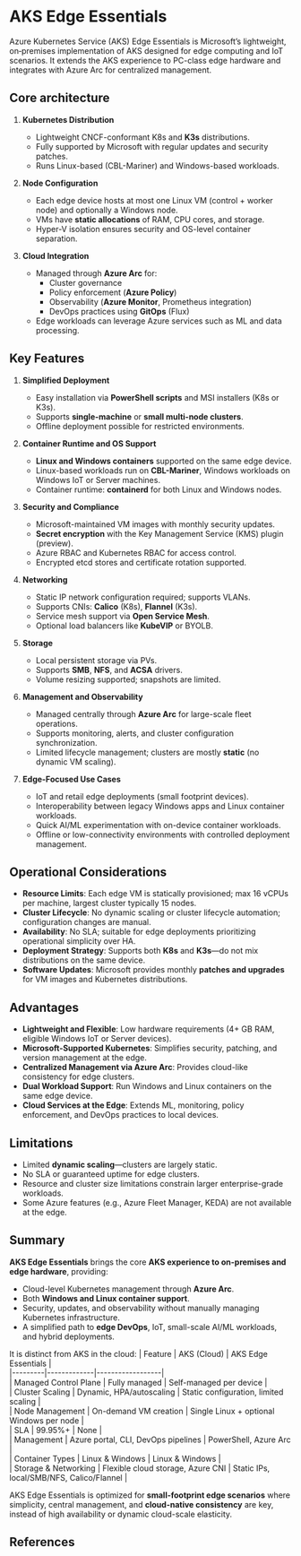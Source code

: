  # AKS Edge Essentials

Azure Kubernetes Service (AKS) Edge Essentials is Microsoft’s lightweight, on‑premises implementation of AKS designed for edge computing and IoT scenarios. It extends the AKS experience to PC-class edge hardware and integrates with Azure Arc for centralized management.

## Core architecture
  
1. **Kubernetes Distribution**  
   - Lightweight CNCF-conformant K8s and **K3s** distributions.  
   - Fully supported by Microsoft with regular updates and security patches.  
   - Runs Linux-based (CBL-Mariner) and Windows-based workloads.  
     
2. **Node Configuration**  
   - Each edge device hosts at most one Linux VM (control + worker node) and optionally a Windows node.  
   - VMs have **static allocations** of RAM, CPU cores, and storage.  
   - Hyper-V isolation ensures security and OS-level container separation.  
  
3. **Cloud Integration**  
   - Managed through **Azure Arc** for:  
     - Cluster governance  
     - Policy enforcement (**Azure Policy**)  
     - Observability (**Azure Monitor**, Prometheus integration)  
     - DevOps practices using **GitOps** (Flux)  
   - Edge workloads can leverage Azure services such as ML and data processing.  
  
## Key Features  
  
1. **Simplified Deployment**  
   - Easy installation via **PowerShell scripts** and MSI installers (K8s or K3s).  
   - Supports **single-machine** or **small multi-node clusters**.  
   - Offline deployment possible for restricted environments.  
  
2. **Container Runtime and OS Support**  
   - **Linux and Windows containers** supported on the same edge device.  
   - Linux-based workloads run on **CBL-Mariner**, Windows workloads on Windows IoT or Server machines.  
   - Container runtime: **containerd** for both Linux and Windows nodes.  
  
3. **Security and Compliance**  
   - Microsoft-maintained VM images with monthly security updates.  
   - **Secret encryption** with the Key Management Service (KMS) plugin (preview).  
   - Azure RBAC and Kubernetes RBAC for access control.  
   - Encrypted etcd stores and certificate rotation supported.  
  
4. **Networking**  
   - Static IP network configuration required; supports VLANs.  
   - Supports CNIs: **Calico** (K8s), **Flannel** (K3s).  
   - Service mesh support via **Open Service Mesh**.  
   - Optional load balancers like **KubeVIP** or BYOLB.  
  
5. **Storage**  
   - Local persistent storage via PVs.  
   - Supports **SMB**, **NFS**, and **ACSA** drivers.  
   - Volume resizing supported; snapshots are limited.  
  
6. **Management and Observability**  
   - Managed centrally through **Azure Arc** for large-scale fleet operations.  
   - Supports monitoring, alerts, and cluster configuration synchronization.  
   - Limited lifecycle management; clusters are mostly **static** (no dynamic VM scaling).  
  
7. **Edge-Focused Use Cases**  
   - IoT and retail edge deployments (small footprint devices).  
   - Interoperability between legacy Windows apps and Linux container workloads.  
   - Quick AI/ML experimentation with on-device container workloads.  
   - Offline or low-connectivity environments with controlled deployment management.  
  
## Operational Considerations  
  
- **Resource Limits**: Each edge VM is statically provisioned; max 16 vCPUs per machine, largest cluster typically 15 nodes.    
- **Cluster Lifecycle**: No dynamic scaling or cluster lifecycle automation; configuration changes are manual.    
- **Availability**: No SLA; suitable for edge deployments prioritizing operational simplicity over HA.    
- **Deployment Strategy**: Supports both **K8s** and **K3s**—do not mix distributions on the same device.    
- **Software Updates**: Microsoft provides monthly **patches and upgrades** for VM images and Kubernetes distributions.  
  
## Advantages  
  
- **Lightweight and Flexible**: Low hardware requirements (4+ GB RAM, eligible Windows IoT or Server devices).    
- **Microsoft-Supported Kubernetes**: Simplifies security, patching, and version management at the edge.    
- **Centralized Management via Azure Arc**: Provides cloud-like consistency for edge clusters.    
- **Dual Workload Support**: Run Windows and Linux containers on the same edge device.    
- **Cloud Services at the Edge**: Extends ML, monitoring, policy enforcement, and DevOps practices to local devices.  
  
## Limitations  
  
- Limited **dynamic scaling**—clusters are largely static.    
- No SLA or guaranteed uptime for edge clusters.    
- Resource and cluster size limitations constrain larger enterprise-grade workloads.    
- Some Azure features (e.g., Azure Fleet Manager, KEDA) are not available at the edge.    
  
## Summary  
  
**AKS Edge Essentials** brings the core **AKS experience to on-premises and edge hardware**, providing:
- Cloud-level Kubernetes management through **Azure Arc**.  
- Both **Windows and Linux container support**.  
- Security, updates, and observability without manually managing Kubernetes infrastructure.  
- A simplified path to **edge DevOps**, IoT, small-scale AI/ML workloads, and hybrid deployments.  
  
It is distinct from AKS in the cloud:
| Feature | AKS (Cloud) | AKS Edge Essentials |  
|---------|-------------|------------------|  
| Managed Control Plane | Fully managed | Self-managed per device |  
| Cluster Scaling | Dynamic, HPA/autoscaling | Static configuration, limited scaling |  
| Node Management | On-demand VM creation | Single Linux + optional Windows per node |  
| SLA | 99.95%+ | None |  
| Management | Azure portal, CLI, DevOps pipelines | PowerShell, Azure Arc |  
| Container Types | Linux & Windows | Linux & Windows |  
| Storage & Networking | Flexible cloud storage, Azure CNI | Static IPs, local/SMB/NFS, Calico/Flannel |  
  
  
AKS Edge Essentials is optimized for **small-footprint edge scenarios** where simplicity, central management, and **cloud-native consistency** are key, instead of high availability or dynamic cloud-scale elasticity.


## References

[1]: https://learn.microsoft.com/en-us/azure/aks/aksarc/aks-edge-overview
[2]: https://www.techrepublic.com/article/azure-kubernetes-service-edge-essentials/
[3]: https://learn.microsoft.com/en-us/azure/aks/aksarc/aks-edge-howto-setup-machine
[4]: https://learn.microsoft.com/en-us/azure/aks/aksarc/aks-platforms-compare
